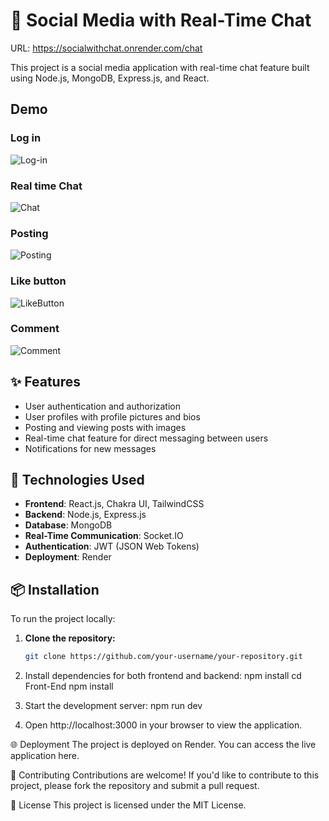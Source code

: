 # 🌟 Social Media with Real-Time Chat
URL: https://socialwithchat.onrender.com/chat

This project is a social media application with real-time chat feature built using Node.js, MongoDB, Express.js, and React.

## Demo

### Log in
![Log-in](https://i.giphy.com/media/v1.Y2lkPTc5MGI3NjExajMwNzZvNnNkZTJ2aXRmbzB4czNnamprejFjNTl1ZG8zemljZGJuYyZlcD12MV9pbnRlcm5hbF9naWZfYnlfaWQmY3Q9Zw/pKF3Jg5zuBGd21JWxY/giphy.gif)

### Real time Chat
![Chat](https://i.giphy.com/media/v1.Y2lkPTc5MGI3NjExemFmbTd3Z3Fxam44Z21tNG5nYnhjMmZueDl1Z3JpMHhwYjk1NXpyNSZlcD12MV9pbnRlcm5hbF9naWZfYnlfaWQmY3Q9Zw/Yf9PMwGynbaAmagFR8/giphy.gif)

### Posting
![Posting](https://i.giphy.com/media/v1.Y2lkPTc5MGI3NjExaGRnNmdsMnd6OTN4cThvbHFya3lpNG12Y2RrazFxZHJsMWQyNWJ5dSZlcD12MV9pbnRlcm5hbF9naWZfYnlfaWQmY3Q9Zw/yxIeuKAB0mzHbvXwQk/giphy.gif)

### Like button
![LikeButton](https://i.giphy.com/media/v1.Y2lkPTc5MGI3NjExNXl2Y3hldno0cDl6ejJsZXhmN3Zvd2x0ZG42ZWdxZGsxYzg3bzdmcSZlcD12MV9pbnRlcm5hbF9naWZfYnlfaWQmY3Q9Zw/apcQqnrZs8rrlXipcS/giphy.gif)

### Comment
![Comment](https://i.giphy.com/media/v1.Y2lkPTc5MGI3NjExcnFmMWI5bTNlODVnb3g2Zzdkenl0ZzE4cHVrOWs0NWZwMGI2OWhvbiZlcD12MV9pbnRlcm5hbF9naWZfYnlfaWQmY3Q9Zw/hwGLV7IVhyDH2YbOuG/giphy.gif)

## ✨ Features

- User authentication and authorization
- User profiles with profile pictures and bios
- Posting and viewing posts with images
- Real-time chat feature for direct messaging between users
- Notifications for new messages

## 🚀 Technologies Used

- **Frontend**: React.js, Chakra UI, TailwindCSS
- **Backend**: Node.js, Express.js
- **Database**: MongoDB
- **Real-Time Communication**: Socket.IO
- **Authentication**: JWT (JSON Web Tokens)
- **Deployment**: Render

## 📦 Installation

To run the project locally:

1. **Clone the repository:**
   ```bash
   git clone https://github.com/your-username/your-repository.git

2. Install dependencies for both frontend and backend:
npm install
cd Front-End
npm install

3. Start the development server:
npm run dev

4. Open http://localhost:3000 in your browser to view the application.

🌐 Deployment
The project is deployed on Render. You can access the live application here.

🤝 Contributing
Contributions are welcome! If you'd like to contribute to this project, please fork the repository and submit a pull request.

📄 License
This project is licensed under the MIT License.
